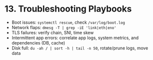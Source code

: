 # 13. Troubleshooting Playbooks

- Boot issues: `systemctl rescue`, check `/var/log/boot.log`
- Network flaps: `dmesg -T | grep -iE 'link|eth|eno'`
- TLS failures: verify chain, SNI, time skew
- Intermittent app errors: correlate app logs, system metrics, and dependencies (DB, cache)
- Disk full: `du -ah / | sort -h | tail -n 50`, rotate/prune logs, move data
